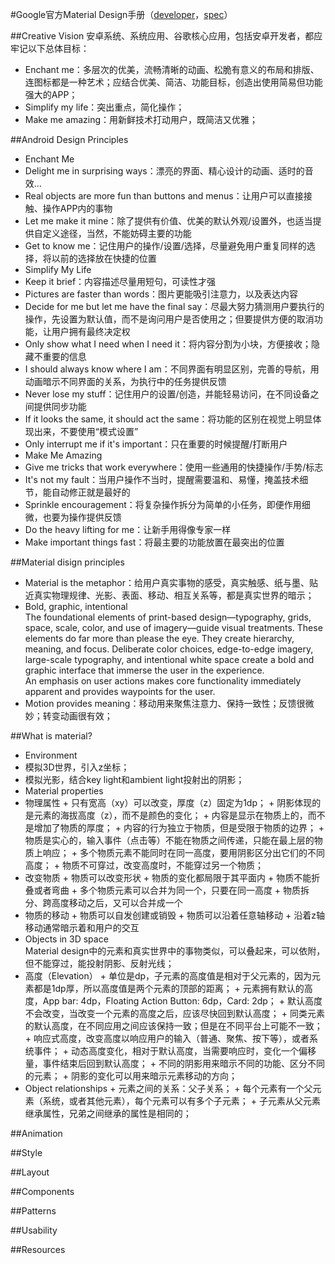 #Google官方Material Design手册（[developer](http://developer.android.com/design/)，[spec](http://www.google.com/design/spec)）

##Creative Vision
安卓系统、系统应用、谷歌核心应用，包括安卓开发者，都应牢记以下总体目标：
+  Enchant me：多层次的优美，流畅清晰的动画、松脆有意义的布局和排版、连图标都是一种艺术；应结合优美、简洁、功能目标，创造出使用简易但功能强大的APP；
+  Simplify my life：突出重点，简化操作；
+  Make me amazing：用新鲜技术打动用户，既简洁又优雅；

##Android Design Principles
+  Enchant Me
  +  Delight me in surprising ways：漂亮的界面、精心设计的动画、适时的音效...
  +  Real objects are more fun than buttons and menus：让用户可以直接接触、操作APP内的事物
  +  Let me make it mine：除了提供有价值、优美的默认外观/设置外，也适当提供自定义途径，当然，不能妨碍主要的功能
  +  Get to know me：记住用户的操作/设置/选择，尽量避免用户重复同样的选择，将以前的选择放在快捷的位置
+  Simplify My Life
  +  Keep it brief：内容描述尽量用短句，可读性才强
  +  Pictures are faster than words：图片更能吸引注意力，以及表达内容
  +  Decide for me but let me have the final say：尽最大努力猜测用户要执行的操作，先设置为默认值，而不是询问用户是否使用之；但要提供方便的取消功能，让用户拥有最终决定权
  +  Only show what I need when I need it：将内容分割为小块，方便接收；隐藏不重要的信息
  +  I should always know where I am：不同界面有明显区别，完善的导航，用动画暗示不同界面的关系，为执行中的任务提供反馈
  +  Never lose my stuff：记住用户的设置/创造，并能轻易访问，在不同设备之间提供同步功能
  +  If it looks the same, it should act the same：将功能的区别在视觉上明显体现出来，不要使用“模式设置”
  +  Only interrupt me if it's important：只在重要的时候提醒/打断用户
+  Make Me Amazing
  +  Give me tricks that work everywhere：使用一些通用的快捷操作/手势/标志
  +  It's not my fault：当用户操作不当时，提醒需要温和、易懂，掩盖技术细节，能自动修正就是最好的
  +  Sprinkle encouragement：将复杂操作拆分为简单的小任务，即便作用细微，也要为操作提供反馈
  +  Do the heavy lifting for me：让新手用得像专家一样
  +  Make important things fast：将最主要的功能放置在最突出的位置
  
##Material disign principles
+  Material is the metaphor：给用户真实事物的感受，真实触感、纸与墨、贴近真实物理规律、光影、表面、移动、相互关系等，都是真实世界的暗示；
+  Bold, graphic, intentional  
    The foundational elements of print-based design—typography, grids, space, scale, color, and use of imagery—guide visual treatments. These elements do far more than please the eye. They create hierarchy, meaning, and focus. Deliberate color choices, edge-to-edge imagery, large-scale typography, and intentional white space create a bold and graphic interface that immerse the user in the experience.  
    An emphasis on user actions makes core functionality immediately apparent and provides waypoints for the user.
+  Motion provides meaning：移动用来聚焦注意力、保持一致性；反馈很微妙；转变动画很有效；

##What is material?
+  Environment
  +  模拟3D世界，引入z坐标；
  +  模拟光影，结合key light和ambient light投射出的阴影；
+  Material properties
  +  物理属性
    +  只有宽高（xy）可以改变，厚度（z）固定为1dp；
    +  阴影体现的是元素的海拔高度（z），而不是颜色的变化；
    +  内容是显示在物质上的，而不是增加了物质的厚度；
    +  内容的行为独立于物质，但是受限于物质的边界；
    +  物质是实心的，输入事件（点击等）不能在物质之间传递，只能在最上层的物质上响应；
    +  多个物质元素不能同时在同一高度，要用阴影区分出它们的不同高度；
    +  物质不可穿过，改变高度时，不能穿过另一个物质；
  +  改变物质
    +  物质可以改变形状
    +  物质的变化都局限于其平面内
    +  物质不能折叠或者弯曲
    +  多个物质元素可以合并为同一个，只要在同一高度
    +  物质拆分、跨高度移动之后，又可以合并成一个
  +  物质的移动
    +  物质可以自发创建或销毁
    +  物质可以沿着任意轴移动
    +  沿着z轴移动通常暗示着和用户的交互
+  Objects in 3D space  
Material design中的元素和真实世界中的事物类似，可以叠起来，可以依附，但不能穿过，能投射阴影、反射光线；
  +  高度（Elevation）
    +  单位是dp，子元素的高度值是相对于父元素的，因为元素都是1dp厚，所以高度值是两个元素的顶部的距离；
    +  元素拥有默认的高度，App bar: 4dp，Floating Action Button: 6dp，Card: 2dp；
    +  默认高度不会改变，当改变一个元素的高度之后，应该尽快回到默认高度；
    +  同类元素的默认高度，在不同应用之间应该保持一致；但是在不同平台上可能不一致；
    +  响应式高度，改变高度以响应用户的输入（普通、聚焦、按下等），或者系统事件；
    +  动态高度变化，相对于默认高度，当需要响应时，变化一个偏移量，事件结束后回到默认高度；
    +  不同的阴影用来暗示不同的功能、区分不同的元素；
    +  阴影的变化可以用来暗示元素移动的方向；
  +  Object relationships
    +  元素之间的关系：父子关系；
    +  每个元素有一个父元素（系统，或者其他元素），每个元素可以有多个子元素；
    +  子元素从父元素继承属性，兄弟之间继承的属性是相同的；

##Animation

##Style

##Layout

##Components

##Patterns

##Usability

##Resources

